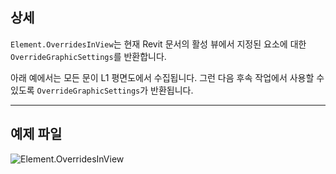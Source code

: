 ## 상세
`Element.OverridesInView`는 현재 Revit 문서의 활성 뷰에서 지정된 요소에 대한 `OverrideGraphicSettings`를 반환합니다.

아래 예에서는 모든 문이 L1 평면도에서 수집됩니다. 그런 다음 후속 작업에서 사용할 수 있도록 `OverrideGraphicSettings`가 반환됩니다.

___
## 예제 파일

![Element.OverridesInView](./Revit.Elements.Element.OverridesInView_img.jpg)
